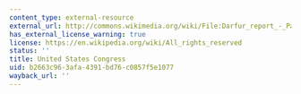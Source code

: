 ```yaml
---
content_type: external-resource
external_url: http://commons.wikimedia.org/wiki/File:Darfur_report_-_Page_7_Image_1.jpg
has_external_license_warning: true
license: https://en.wikipedia.org/wiki/All_rights_reserved
status: ''
title: United States Congress
uid: b2663c96-3afa-4391-bd76-c0857f5e1077
wayback_url: ''
---
```

